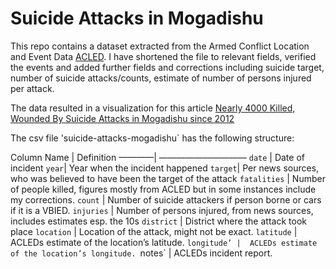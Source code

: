 # Suicide Attacks in Mogadishu

This repo contains a dataset extracted from the Armed Conflict Location and Event Data [ACLED](acleddata.com/data). I have shortened the file to relevant fields, verified the events and added further fields and corrections including suicide target, number of suicide attacks/counts, estimate of number of persons injured per attack. 

The data resulted in a visualization for this article [Nearly 4000 Killed, Wounded By Suicide Attacks in Mogadishu since 2012](https://abdimalik.com/nearly-4000-killed-wounded-by-suicide-attacks-in-mogadishu-since-2012/)

The csv file 'suicide-attacks-mogadishu` has the following structure:

Column Name | Definition
————| ——————————
`date` | Date of incident
`year`| Year when the incident happened
`target`| Per news sources, who was believed to have been the target of the attack
`fatalities` | Number of people killed, figures mostly from ACLED but in some instances include my corrections.
`count` | Number of suicide attackers if person borne or cars if it is a VBIED. 
`injuries` | Number of persons injured, from news sources, includes estimates esp. the 10s
`district` | District where the attack took place
`location` | Location of the attack, might not be exact. 
`latitude` | ACLEDs estimate of the location’s latitude.
`longitude’ |  ACLEDs estimate of the location’s longitude.
`notes` | ACLEDs incident report.

